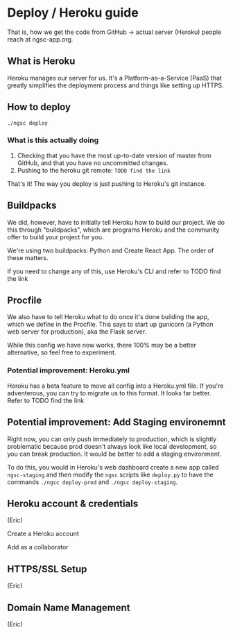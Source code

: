 # Deploy / Heroku guide

That is, how we get the code from GitHub -> actual server (Heroku) people reach at ngsc-app.org.

## What is Heroku

Heroku manages our server for us. It's a Platform-as-a-Service (PaaS) that greatly simplifies the deployment process and things like setting up HTTPS.

## How to deploy

`./ngsc deploy`

### What is this actually doing

1. Checking that you have the most up-to-date version of master from GitHub, and that you have no uncommitted changes.
2. Pushing to the heroku git remote: `TODO find the link`

That's it! The way you deploy is just pushing to Heroku's git instance.

## Buildpacks

We did, however, have to initially tell Heroku how to build our project. We do this through "buildpacks", which are programs Heroku and the community offer to build your project for you.

We're using two buildpacks: Python and Create React App. The order of these matters.

If you need to change any of this, use Heroku's CLI and refer to TODO find the link

## Procfile

We also have to tell Heroku what to do once it's done building the app, which we define in the Procfile. This says to start up gunicorn (a Python web server for production), aka the Flask server.

While this config we have now works, there 100% may be a better alternative, so feel free to experiment.


### Potential improvement: Heroku.yml

Heroku has a beta feature to move all config into a Heroku.yml file. If you're adventerous, you can try to migrate us to this format. It looks far better. Refer to TODO find the link 

## Potential improvement: Add Staging environemnt

Right now, you can only push immediately to production, which is slightly problematic because prod doesn't always look like local development, so you can break production. It would be better to add a staging environment.

To do this, you would in Heroku's web dashboard create a new app called `ngsc-staging` and then modify the `ngsc` scripts like `deploy.py` to have the commands `./ngsc deploy-prod` and `./ngsc deploy-staging`.

## Heroku account & credentials
(Eric)

Create a Heroku account

Add as a collaborator

## HTTPS/SSL Setup
(Eric)

## Domain Name Management
(Eric)
